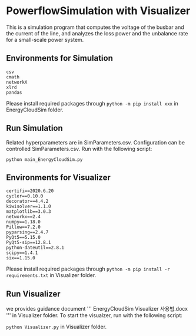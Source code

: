 # PowerflowSimulation with Visualizer

This is a simulation program that computes the voltage of the busbar and the current of the line, 
and analyzes the loss power and the unbalance rate for a small-scale power system.

## Environments for Simulation
```shell script
csv
cmath
networkX
xlrd
pandas
```
Please install required packages through ``` python -m pip install xxx ``` in EnergyCloudSim folder.

## Run Simulation
Related hyperparameters are in SimParameters.csv. Configuration can be controlled SimParameters.csv.
Run with the following script:

```python main_EnergyCloudSim.py```


## Environments for Visualizer
```shell script
certifi==2020.6.20
cycler==0.10.0
decorator==4.4.2
kiwisolver==1.1.0
matplotlib==3.0.3
networkx==2.4
numpy==1.18.0
Pillow==7.2.0
pyparsing==2.4.7
PyQt5==5.15.0
PyQt5-sip==12.8.1
python-dateutil==2.8.1
scipy==1.4.1
six==1.15.0
```
Please install required packages through ``` python -m pip install -r requirements.txt ``` in Visualizer folder.


## Run Visualizer
we provides guidance document ''' EnergyCloudSim Visualizer 사용법.docx ''' in Visualizer folder.
To start the visualzer, run with the following script:

```python Visualizer.py``` in Visualizer folder.

